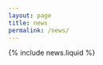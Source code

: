 ```yaml
---
layout: page
title: news
permalink: /news/
---
```


<div class="wrapper">
  {% include news.liquid %}
</div>
